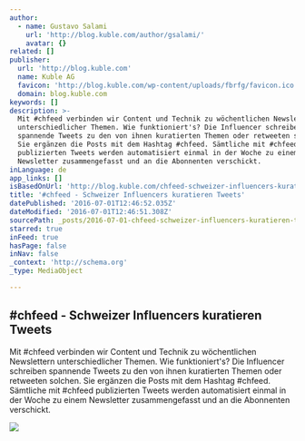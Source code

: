 ```yaml
---
author:
  - name: Gustavo Salami
    url: 'http://blog.kuble.com/author/gsalami/'
    avatar: {}
related: []
publisher:
  url: 'http://blog.kuble.com'
  name: Kuble AG
  favicon: 'http://blog.kuble.com/wp-content/uploads/fbrfg/favicon.ico'
  domain: blog.kuble.com
keywords: []
description: >-
  Mit #chfeed verbinden wir Content und Technik zu wöchentlichen Newslettern
  unterschiedlicher Themen. Wie funktioniert's? Die Influencer schreiben
  spannende Tweets zu den von ihnen kuratierten Themen oder retweeten solchen.
  Sie ergänzen die Posts mit dem Hashtag #chfeed. Sämtliche mit #chfeed
  publizierten Tweets werden automatisiert einmal in der Woche zu einem
  Newsletter zusammengefasst und an die Abonnenten verschickt.
inLanguage: de
app_links: []
isBasedOnUrl: 'http://blog.kuble.com/chfeed-schweizer-influencers-kuratieren-tweets/'
title: '#chfeed - Schweizer Influencers kuratieren Tweets'
datePublished: '2016-07-01T12:46:52.035Z'
dateModified: '2016-07-01T12:46:51.308Z'
sourcePath: _posts/2016-07-01-chfeed-schweizer-influencers-kuratieren-tweets.md
starred: true
inFeed: true
hasPage: false
inNav: false
_context: 'http://schema.org'
_type: MediaObject

---
```

<article style=""><h1>#chfeed - Schweizer Influencers kuratieren Tweets</h1><p>Mit #chfeed verbinden wir Content und Technik zu wöchentlichen Newslettern unterschiedlicher Themen. Wie funktioniert's? Die Influencer schreiben spannende Tweets zu den von ihnen kuratierten Themen oder retweeten solchen. Sie ergänzen die Posts mit dem Hashtag #chfeed. Sämtliche mit #chfeed publizierten Tweets werden automatisiert einmal in der Woche zu einem Newsletter zusammengefasst und an die Abonnenten verschickt.</p><img src="http://blog.kuble.com/wp-content/uploads/2016/05/vault-847460_1920.jpg" /></article>